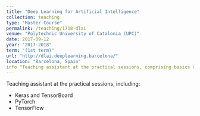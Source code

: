 ```yaml
---
title: "Deep Learning for Artificial Intelligence"
collection: teaching
type: "Master Course"
permalink: /teaching/1718-dlai
venue: "Polytechnic University of Catalonia (UPC)"
date: 2017-09-12
year: "2017-2018"
term: "(1st term)"
url: "http://dlai.deeplearning.barcelona/"
location: "Barcelona, Spain"
info "Teaching assistant at the practical sessions, comprising basics of keras, tensorflow and pytorch"
---
```


Teaching assistant at the practical sessions, including:

* Keras and TensorBoard
* PyTorch
* TensorFlow
